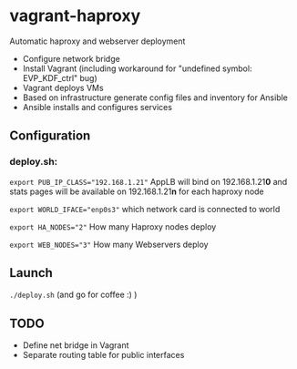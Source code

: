 # vagrant-haproxy
Automatic haproxy and webserver deployment
* Configure network bridge
* Install Vagrant (including workaround for "undefined symbol: EVP_KDF_ctrl" bug)
* Vagrant deploys VMs
* Based on infrastructure generate config files and inventory for Ansible
* Ansible installs and configures services

## Configuration
### deploy.sh:
```export PUB_IP_CLASS="192.168.1.21"```  AppLB will bind on 192.168.1.21**0** and stats pages will be available on 192.168.1.21**n** for each haproxy node

```export WORLD_IFACE="enp0s3"```   which network card is connected to world

```export HA_NODES="2"``` How many Haproxy nodes deploy

```export WEB_NODES="3"``` How many Webservers deploy

## Launch

```./deploy.sh``` (and go for coffee :) )

## TODO

* Define net bridge in Vagrant
* Separate routing table for public interfaces



